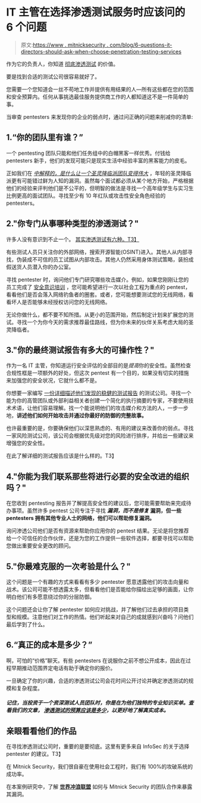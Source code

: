 # IT 主管在选择渗透测试服务时应该问的 6 个问题

> 原文:[https://www . mitnicksecurity . com/blog/6-questions-it-directors-should-ask-when-choose-penetration-testing-services](https://www.mitnicksecurity.com/blog/6-questions-it-directors-should-ask-when-choosing-penetration-testing-services)

作为它的负责人，你知道 [彻底渗透测试](https://www.mitnicksecurity.com/blog/lessons-from-penetration-testing) 的价值。

要是找到合适的测试公司很容易就好了。

您需要一个您知道会一丝不苟地工作并提供有用结果的人—所有这些都在您的范围和安全预算内。任何从事挑选最佳服务提供商工作的人都知道这不是一件简单的事。

当审查 pentesters 来发现你的企业的弱点时，通过问正确的问题来削减你的清单:

## 1.“你的团队里有谁？”

一个 pentesting 团队只能和他们任务组中的白帽黑客一样优秀。付钱给 pentesters 新手，他们的发现可能只是现实生活中经验丰富的黑客能力的皮毛。

正如我们在 [*中解释的，是什么让一个圣灵降临派团队变得伟大*](https://www.mitnicksecurity.com/blog/what-makes-a-pentesting-team-great) ，年轻的圣灵降临派更有可能错过鲜为人知的漏洞。虽然每个面试都必须从某个地方开始，严格根据他们的经验来评判他们是不公平的，但明智的做法是寻找一个高年级学生与实习生比例更高的面试团队。寻找至少有 10 年红队或攻击性安全角色经验的 pentesters。

## 2."你专门从事哪种类型的渗透测试？"

许多人没有意识到不止一个。 [其实渗透测试有六种。T3】](https://www.mitnicksecurity.com/blog/understanding-the-6-main-types-of-penetration-testing)

有些测试人员只关注你的外部网络，搜索开源智能(OSINT)进入。其他人从内部寻找，伪装成不可信的员工试图从内部攻击。其他人仍然采用身体测试策略，装扮成假送货人员潜入你的办公室。

寻找 pentester 时，询问他们专门研究哪些攻击媒介。例如，如果您刚刚让您的员工完成了 [安全意识培训](https://www.mitnicksecurity.com/kevin-mitnick-security-awareness-training) ，您可能希望进行一次以社会工程为重点的 pentest，看看他们是否会落入网络钓鱼者的圈套。或者，您可能想要测试您的无线网络，看看坏人是否能够未经授权访问您的无线网络。

无论你做什么，都不要不知所措。从更小的范围开始，然后制定计划来扩展您的测试。寻找一个为你今天的需求推荐最佳路线，但为你未来的伙伴关系考虑大局的圣灵降临者。

## 3."你的最终测试报告有多大的可操作性？"

作为一名 IT 主管，你知道运行安全评估的全部目的是*提高*你的安全性。虽然检查合规性框是一项额外的好处，但这次 pentest 有一个目的，如果没有切实的措施来加强您的安全状况，它就什么都不是。

你想要一家编写 [一份详细描述他们发现的稳健的测试报告](https://www.mitnicksecurity.com/blog/whats-included-in-a-penetration-test-report) 的测试公司。寻找一个能为你的高管团队或外部利益相关者创建一个简化的执行摘要的专家，不要使用技术术语，让他们容易理解。找一个能说明他们的攻击媒介和方法的人，一步一步地，**讲述他们如何开始攻击并通过你最好的防御的完整故事。**

也许最重要的是，你要确保他们以深思熟虑的、有用的建议来改善你的弱点。寻找一家风险测试公司，该公司会根据优先级对您的风险进行排序，并给出一些建议来增强您的安全性。

在此了解详细的测试报告应该是什么样的。T3】

## 4."你能为我们联系那些将进行必要的安全改进的组织吗？"

在您收到 pentesting 报告并了解提高安全性的建议后，您可能需要帮助来完成待办事项。虽然许多 pentest 公司专注于寻找 ***漏洞，而不是修复*** **漏洞，但一些 pentesters 拥有其他专业人士的网络，他们可以帮助修复漏洞。**

询问渗透公司他们是否有资源来帮助你应用你的 pentest 结果。无论是将您推荐给一个可信任的合作伙伴，还是为您的工作提供一些软件选择，都要寻找可以帮助您做出重要安全更改的顾问。

## 5."你最难克服的一次考验是什么？"

这个问题是一个有趣的方式来看看有多少 pentester 愿意透露他们的攻击向量和战术。该公司可能不想透露太多，但看看他们是否能给你描绘出足够的画面，让你明白他们有多愿意绕过你的分层防御。

这个问题还会让你了解 pentester 如何应对挑战，并了解他们过去承担的项目类型和规模。注意他们对工作的热情。他们听起来对自己的成就感到兴奋吗？问他们最后学到了什么。

## 6.“真正的成本是多少？”

啊，可怕的“价格”聊天。有些 pentesters 在说服你之前不想公开成本，因此在过程早期推动范围界定电话有助于确定你的报价。

一旦确定了你的兴趣，合适的渗透测试公司会花时间公开讨论并确定渗透测试的规模和复杂程度。

##### 记住，当投资于一个资深测试人员团队时，你是在为他们独特的专业知识买单。查看我们的文章， [渗透测试的预算应该是多少](https://www.mitnicksecurity.com/blog/what-should-you-budget-for-a-penetration-test-the-true-cost)，以更好地了解真实成本。

## 亲眼看看他们的作品

在寻找渗透测试公司时，重要的是要彻底。这里有更多来自 InfoSec 的关于选择 pentester 的建议。T3】

在 Mitnick Security，我们很自豪在使用社会工程时，我们有 100%的攻破系统的成功率。

在本案例研究中，了解 [**世界冲浪联盟**](https://www.mitnicksecurity.com/cybersecurity-case-study-world-surf-league) 如何与 Mitnick Security 的团队合作来暴露其漏洞。